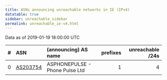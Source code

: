 ```yaml
---
title: ASNs announcing unreachable networks in IE (IPv4)
datatable: true
sidebar: unreachable_sidebar
permalink: unreachable_ie-v4.html
---
```


Data as of 2019-01-19 18:00:00 UTC


<div class="datatable-begin"></div>

|   # | ASN                                      | (announcing) AS name           |   prefixes |   unreachable /24s |
|----:|:-----------------------------------------|:-------------------------------|-----------:|-------------------:|
|   0 | [AS203754](unreachable_AS203754-v4.html) | ASPHONEPULSE - Phone Pulse Ltd |          1 |                  4 |

<div class="datatable-end"></div>